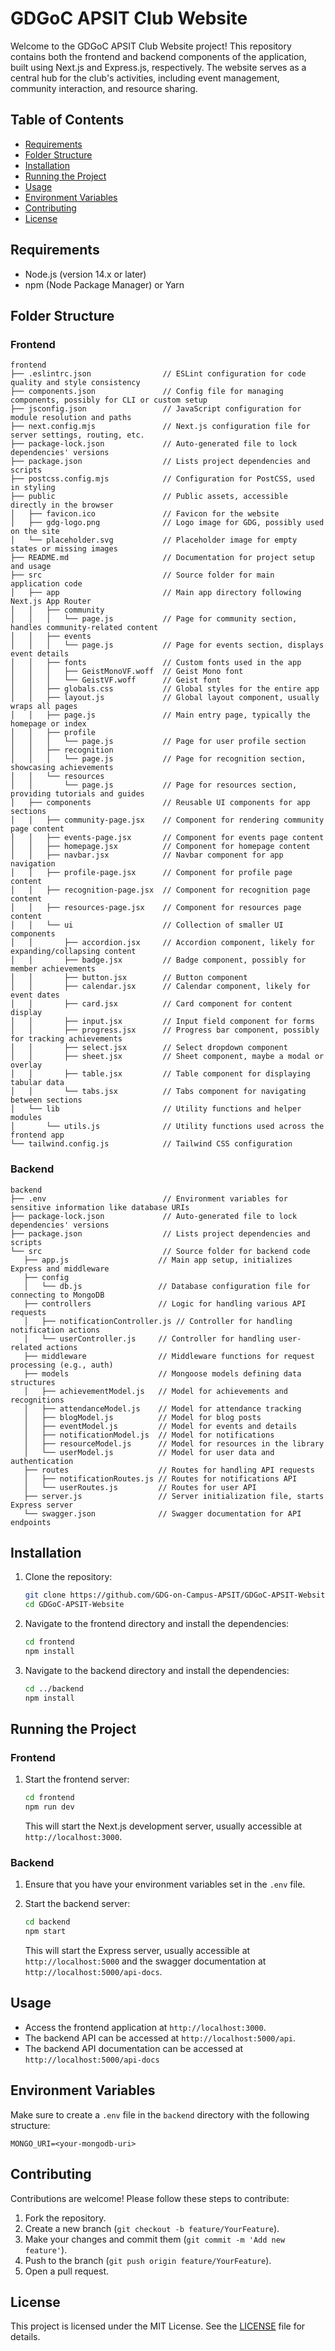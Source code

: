 # GDGoC APSIT Club Website

Welcome to the GDGoC APSIT Club Website project! This repository contains both the frontend and backend components of the application, built using Next.js and Express.js, respectively. The website serves as a central hub for the club's activities, including event management, community interaction, and resource sharing.

## Table of Contents

- [Requirements](#requirements)
- [Folder Structure](#folder-structure)
- [Installation](#installation)
- [Running the Project](#running-the-project)
- [Usage](#usage)
- [Environment Variables](#environment-variables)
- [Contributing](#contributing)
- [License](#license)

## Requirements

- Node.js (version 14.x or later)
- npm (Node Package Manager) or Yarn

## Folder Structure

### Frontend

```plaintext
frontend
├── .eslintrc.json                // ESLint configuration for code quality and style consistency
├── components.json               // Config file for managing components, possibly for CLI or custom setup
├── jsconfig.json                 // JavaScript configuration for module resolution and paths
├── next.config.mjs               // Next.js configuration file for server settings, routing, etc.
├── package-lock.json             // Auto-generated file to lock dependencies' versions
├── package.json                  // Lists project dependencies and scripts
├── postcss.config.mjs            // Configuration for PostCSS, used in styling
├── public                        // Public assets, accessible directly in the browser
│   ├── favicon.ico               // Favicon for the website
│   ├── gdg-logo.png              // Logo image for GDG, possibly used on the site
│   └── placeholder.svg           // Placeholder image for empty states or missing images
├── README.md                     // Documentation for project setup and usage
├── src                           // Source folder for main application code
│   ├── app                       // Main app directory following Next.js App Router
│   │   ├── community
│   │   │   └── page.js           // Page for community section, handles community-related content
│   │   ├── events
│   │   │   └── page.js           // Page for events section, displays event details
│   │   ├── fonts                 // Custom fonts used in the app
│   │   │   ├── GeistMonoVF.woff  // Geist Mono font
│   │   │   └── GeistVF.woff      // Geist font
│   │   ├── globals.css           // Global styles for the entire app
│   │   ├── layout.js             // Global layout component, usually wraps all pages
│   │   ├── page.js               // Main entry page, typically the homepage or index
│   │   ├── profile
│   │   │   └── page.js           // Page for user profile section
│   │   ├── recognition
│   │   │   └── page.js           // Page for recognition section, showcasing achievements
│   │   └── resources
│   │       └── page.js           // Page for resources section, providing tutorials and guides
│   ├── components                // Reusable UI components for app sections
│   │   ├── community-page.jsx    // Component for rendering community page content
│   │   ├── events-page.jsx       // Component for events page content
│   │   ├── homepage.jsx          // Component for homepage content
│   │   ├── navbar.jsx            // Navbar component for app navigation
│   │   ├── profile-page.jsx      // Component for profile page content
│   │   ├── recognition-page.jsx  // Component for recognition page content
│   │   ├── resources-page.jsx    // Component for resources page content
│   │   └── ui                    // Collection of smaller UI components
│   │       ├── accordion.jsx     // Accordion component, likely for expanding/collapsing content
│   │       ├── badge.jsx         // Badge component, possibly for member achievements
│   │       ├── button.jsx        // Button component
│   │       ├── calendar.jsx      // Calendar component, likely for event dates
│   │       ├── card.jsx          // Card component for content display
│   │       ├── input.jsx         // Input field component for forms
│   │       ├── progress.jsx      // Progress bar component, possibly for tracking achievements
│   │       ├── select.jsx        // Select dropdown component
│   │       ├── sheet.jsx         // Sheet component, maybe a modal or overlay
│   │       ├── table.jsx         // Table component for displaying tabular data
│   │       └── tabs.jsx          // Tabs component for navigating between sections
│   └── lib                       // Utility functions and helper modules
│       └── utils.js              // Utility functions used across the frontend app
└── tailwind.config.js            // Tailwind CSS configuration
```

### Backend

```plaintext
backend
├── .env                          // Environment variables for sensitive information like database URIs
├── package-lock.json             // Auto-generated file to lock dependencies' versions
├── package.json                  // Lists project dependencies and scripts
└── src                           // Source folder for backend code
   ├── app.js                    // Main app setup, initializes Express and middleware
   ├── config
   │   └── db.js                 // Database configuration file for connecting to MongoDB
   ├── controllers               // Logic for handling various API requests
   │   ├── notificationController.js // Controller for handling notification actions
   │   └── userController.js     // Controller for handling user-related actions
   ├── middleware                // Middleware functions for request processing (e.g., auth)
   ├── models                    // Mongoose models defining data structures
   │   ├── achievementModel.js   // Model for achievements and recognitions
   │   ├── attendanceModel.js    // Model for attendance tracking
   │   ├── blogModel.js          // Model for blog posts
   │   ├── eventModel.js         // Model for events and details
   │   ├── notificationModel.js  // Model for notifications
   │   ├── resourceModel.js      // Model for resources in the library
   │   └── userModel.js          // Model for user data and authentication
   ├── routes                    // Routes for handling API requests
   │   ├── notificationRoutes.js // Routes for notifications API
   │   └── userRoutes.js         // Routes for user API
   ├── server.js                 // Server initialization file, starts Express server
   └── swagger.json              // Swagger documentation for API endpoints
```

## Installation

1. Clone the repository:

   ```bash
   git clone https://github.com/GDG-on-Campus-APSIT/GDGoC-APSIT-Website.git
   cd GDGoC-APSIT-Website
   ```

2. Navigate to the frontend directory and install the dependencies:

   ```bash
   cd frontend
   npm install
   ```

3. Navigate to the backend directory and install the dependencies:

   ```bash
   cd ../backend
   npm install
   ```

## Running the Project

### Frontend

1. Start the frontend server:

   ```bash
   cd frontend
   npm run dev
   ```

   This will start the Next.js development server, usually accessible at `http://localhost:3000`.

### Backend

1. Ensure that you have your environment variables set in the `.env` file.

2. Start the backend server:

   ```bash
   cd backend
   npm start
   ```

   This will start the Express server, usually accessible at `http://localhost:5000` and the swagger documentation at `http://localhost:5000/api-docs`.

## Usage

- Access the frontend application at `http://localhost:3000`.
- The backend API can be accessed at `http://localhost:5000/api`.
- The backend API documentation can be accessed at `http://localhost:5000/api-docs`

## Environment Variables

Make sure to create a `.env` file in the `backend` directory with the following structure:

```plaintext
MONGO_URI=<your-mongodb-uri>
```

## Contributing

Contributions are welcome! Please follow these steps to contribute:

1. Fork the repository.
2. Create a new branch (`git checkout -b feature/YourFeature`).
3. Make your changes and commit them (`git commit -m 'Add new feature'`).
4. Push to the branch (`git push origin feature/YourFeature`).
5. Open a pull request.

## License

This project is licensed under the MIT License. See the [LICENSE](LICENSE) file for details.